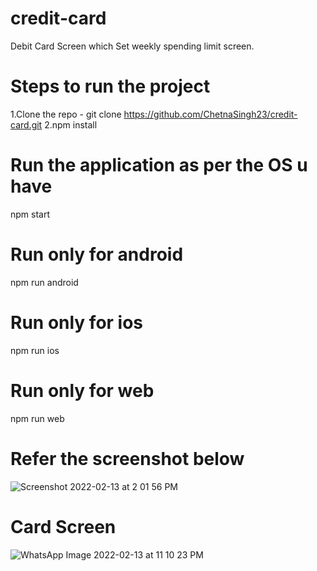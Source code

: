 # credit-card
Debit Card Screen which Set weekly spending limit screen.

# Steps to run the project
1.Clone the repo - git clone https://github.com/ChetnaSingh23/credit-card.git
2.npm install

# Run the application as per the OS u have
npm start

# Run only for android
npm run android

# Run only for ios
npm run ios

# Run only for web
npm run  web

# Refer the screenshot below

![Screenshot 2022-02-13 at 2 01 56 PM](https://user-images.githubusercontent.com/24791556/153745477-2dfb4821-f748-4c8f-ab23-828dac6f7df2.png)

# Card Screen

![WhatsApp Image 2022-02-13 at 11 10 23 PM](https://user-images.githubusercontent.com/24791556/153767466-17fec248-ecdc-46cc-aaad-17485256b302.jpeg)
